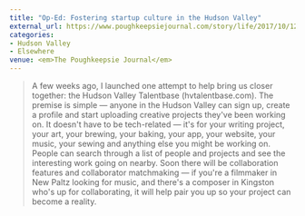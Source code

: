 ```yaml
---
title: "Op-Ed: Fostering startup culture in the Hudson Valley"
external_url: https://www.poughkeepsiejournal.com/story/life/2017/10/12/hudson-valley-region-track-foster-startup-culture/758652001/
categories:
- Hudson Valley
- Elsewhere
venue: <em>The Poughkeepsie Journal</em>
---
```


> A few weeks ago, I launched one attempt to help bring us closer together: the Hudson Valley Talentbase (hvtalentbase.com). The premise is simple — anyone in the Hudson Valley can sign up, create a profile and start uploading creative projects they've been working on. It doesn't have to be tech-related — it's for your writing project, your art, your brewing, your baking, your app, your website, your music, your sewing and anything else you might be working on. People can search through a list of people and projects and see the interesting work going on nearby. Soon there will be collaboration features and collaborator matchmaking — if you're a filmmaker in New Paltz looking for music, and there's a composer in Kingston who's up for collaborating, it will help pair you up so your project can become a reality.